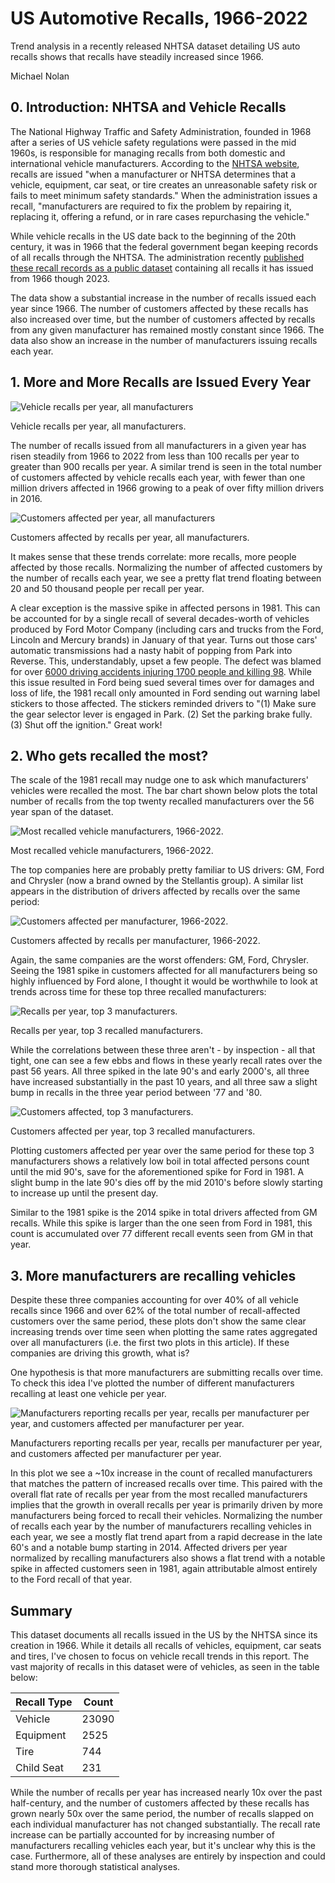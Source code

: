 # US Automotive Recalls, 1966-2022

Trend analysis in a recently released NHTSA dataset detailing US auto recalls shows that recalls have steadily increased since 1966.

Michael Nolan

## 0. Introduction: NHTSA and Vehicle Recalls

The National Highway Traffic and Safety Administration, founded in 1968 after a series of US vehicle safety regulations were passed in the mid 1960s, is responsible for managing recalls from both domestic and international vehicle manufacturers. According to the [NHTSA website](https://www.nhtsa.gov/recalls), recalls are issued "when a manufacturer or NHTSA determines that a vehicle, equipment, car seat, or tire creates an unreasonable safety risk or fails to meet minimum safety standards." When the administration issues a recall, "manufacturers are required to fix the problem by repairing it, replacing it, offering a refund, or in rare cases repurchasing the vehicle."

While vehicle recalls in the US date back to the beginning of the 20th century, it was in 1966 that the federal government began keeping records of all recalls through the NHTSA. The administration recently [published these recall records as a public dataset](https://datahub.transportation.gov/Automobiles/Recalls-Data/6axg-epim) containing all recalls it has issued from 1966 though 2023.

The data show a substantial increase in the number of recalls issued each year since 1966. The number of customers affected by these recalls has also increased over time, but the number of customers affected by recalls from any given manufacturer has remained mostly constant since 1966. The data also show an increase in the number of manufacturers issuing recalls each year.

## 1. More and More Recalls are Issued Every Year

![Vehicle recalls per year, all manufacturers](/m-nolan/m-nolan.github.io/docs/assets/images/car_recall/fig_1_total_recall_per_year.png)
<figcaption>Vehicle recalls per year, all manufacturers.</figcaption>


The number of recalls issued from all manufacturers in a given year has risen steadily from 1966 to 2022 from less than 100 recalls per year to greater than 900 recalls per year. A similar trend is seen in the total number of customers affected by vehicle recalls each year, with fewer than one million drivers affected in 1966 growing to a peak of over fifty million drivers in 2016.

![Customers affected per year, all manufacturers](/m-nolan/m-nolan.github.io/docs/assets/images/car_recall/fig_2_affected_per_year.png)
<figcaption>Customers affected by recalls per year, all manufacturers.</figcaption>

It makes sense that these trends correlate: more recalls, more people affected by those recalls. Normalizing the number of affected customers by the number of recalls each year, we see a pretty flat trend floating between 20 and 50 thousand people per recall per year. 

A clear exception is the massive spike in affected persons in 1981. This can be accounted for by a single recall of several decades-worth of vehicles produced by Ford Motor Company (including cars and trucks from the Ford, Lincoln and Mercury brands) in January of that year. Turns out those cars' automatic transmissions had a nasty habit of popping from Park into Reverse. This, understandably, upset a few people. The defect was blamed for over [6000 driving accidents injuring 1700 people and killing 98](https://www.yourlawyer.com/library/biggest-automotive-safety-recalls/). While this issue resulted in Ford being sued several times over for damages and loss of life, the 1981 recall only amounted in Ford sending out warning label stickers to those affected. The stickers reminded drivers to "(1) Make sure the gear selector lever is engaged in Park. (2) Set the parking brake fully. (3) Shut off the ignition." Great work!

## 2. Who gets recalled the most?

The scale of the 1981 recall may nudge one to ask which manufacturers' vehicles were recalled the most. The bar chart shown below plots the total number of recalls from the top twenty recalled manufacturers over the 56 year span of the dataset.

![Most recalled vehicle manufacturers, 1966-2022.](/m-nolan/m-nolan.github.io/docs/assets/images/car_recall/fig_4_recalls_per_manu.png)
<figcaption>Most recalled vehicle manufacturers, 1966-2022.</figcaption>

The top companies here are probably pretty familiar to US drivers: GM, Ford and Chrysler (now a brand owned by the Stellantis group). A similar list appears in the distribution of drivers affected by recalls over the same period:

![Customers affected per manufacturer, 1966-2022.](/m-nolan/m-nolan.github.io/docs/assets/images/car_recall/fig_5_affected_per_manufacturer.png)
<figcaption>Customers affected by recalls per manufacturer, 1966-2022.</figcaption>

Again, the same companies are the worst offenders: GM, Ford, Chrysler. Seeing the 1981 spike in customers affected for all manufacturers being so highly influenced by Ford alone, I thought it would be worthwhile to look at trends across time for these top three recalled manufacturers:

![Recalls per year, top 3 manufacturers.](/m-nolan/m-nolan.github.io/docs/assets/images/car_recall/fig_6_recalls_per_year_top_manu.png)
<figcaption>Recalls per year, top 3 recalled manufacturers.</figcaption>

While the correlations between these three aren't - by inspection - all that tight, one can see a few ebbs and flows in these yearly recall rates over the past 56 years. All three spiked in the late 90's and early 2000's, all three have increased substantially in the past 10 years, and all three saw a slight bump in recalls in the three year period between '77 and '80.

![Customers affected, top 3 manufacturers.](/m-nolan/m-nolan.github.io/docs/assets/images/car_recall/fig_7_affected_per_year_top_manu.png)
<figcaption>Customers affected per year, top 3 recalled manufacturers.</figcaption>

Plotting customers affected per year over the same period for these top 3 manufacturers shows a relatively low boil in total affected persons count until the mid 90's, save for the aforementioned spike for Ford in 1981. A slight bump in the late 90's dies off by the mid 2010's before slowly starting to increase up until the present day.

Similar to the 1981 spike is the 2014 spike in total drivers affected from GM recalls. While this spike is larger than the one seen from Ford in 1981, this count is accumulated over 77 different recall events seen from GM in that year.

## 3. More manufacturers are recalling vehicles

Despite these three companies accounting for over 40% of all vehicle recalls since 1966 and over 62% of the total number of recall-affected customers over the same period, these plots don't show the same clear increasing trends over time seen when plotting the same rates aggregated over all manufacturers (i.e. the first two plots in this article). If these companies are driving this growth, what is?

One hypothesis is that more manufacturers are submitting recalls over time. To check this idea I've plotted the number of different manufacturers recalling at least one vehicle per year.

![Manufacturers reporting recalls per year, recalls per manufacturer per year, and customers affected per manufacturer per year.](/m-nolan/m-nolan.github.io/docs/assets/images/car_recall/fig_8_per_manu_per_year.png)
<figcaption>Manufacturers reporting recalls per year, recalls per manufacturer per year, and customers affected per manufacturer per year.</figcaption>

In this plot we see a ~10x increase in the count of recalled manufacturers that matches the pattern of increased recalls over time. This paired with the overall flat rate of recalls per year from the most recalled manufacturers implies that the growth in overall recalls per year is primarily driven by more manufacturers being forced to recall their vehicles. Normalizing the number of recalls each year by the number of manufacturers recalling vehicles in each year, we see a mostly flat trend apart from a rapid decrease in the late 60's and a notable bump starting in 2014. Affected drivers per year normalized by recalling manufacturers also shows a flat trend with a notable spike in affected customers seen in 1981, again attributable almost entirely to the Ford recall of that year.

## Summary

This dataset documents all recalls issued in the US by the NHTSA since its creation in 1966. While it details all recalls of vehicles, equipment, car seats and tires, I've chosen to focus on vehicle recall trends in this report. The vast majority of recalls in this dataset were of vehicles, as seen in the table below:

| Recall Type | Count |
|-------------|-------|
| Vehicle     | 23090 |
| Equipment   | 2525  |
| Tire        | 744   |
| Child Seat  | 231   |

While the number of recalls per year has increased nearly 10x over the past half-century, and the number of customers affected by these recalls has grown nearly 50x over the same period, the number of recalls slapped on each individual manufacturer has not changed substantially. The recall rate increase can be partially accounted for by increasing number of manufacturers recalling vehicles each year, but it's unclear why this is the case. Furthermore, all of these analyses are entirely by inspection and could stand more thorough statistical analyses.